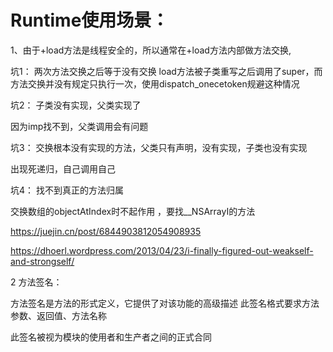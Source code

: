 
# Runtime使用场景：


1、由于+load方法是线程安全的，所以通常在+load方法内部做方法交换, 


坑1： 两次方法交换之后等于没有交换
load方法被子类重写之后调用了super，而方法交换并没有规定只执行一次，使用dispatch_onecetoken规避这种情况


坑2： 子类没有实现，父类实现了

因为imp找不到，父类调用会有问题

坑3： 交换根本没有实现的方法，父类只有声明，没有实现，子类也没有实现

出现死递归，自己调用自己

坑4： 找不到真正的方法归属

交换数组的objectAtIndex时不起作用 ，要找__NSArrayI的方法

https://juejin.cn/post/6844903812054908935

https://dhoerl.wordpress.com/2013/04/23/i-finally-figured-out-weakself-and-strongself/
 

2 方法签名：

方法签名是方法的形式定义，它提供了对该功能的高级描述 此签名格式要求方法参数、返回值、方法名称

此签名被视为模块的使用者和生产者之间的正式合同
